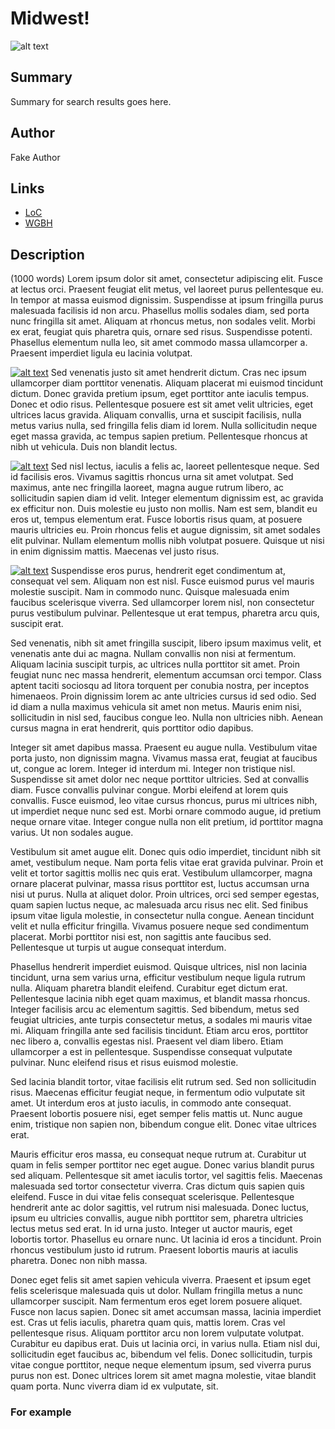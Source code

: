 # Midwest!

![alt text](http://mlamedia01.wgbh.org/aapb/thumbnail/cpb-aacip_37-010p2nvv.jpg)

## Summary

Summary for search results goes here.

## Author

Fake Author

## Links

- [LoC](http://loc.gov)
- [WGBH](http://wgbh.org)

## Description

(1000 words) Lorem ipsum dolor sit amet, consectetur adipiscing elit. Fusce at 
lectus orci. Praesent feugiat elit metus, vel laoreet purus pellentesque eu. In 
tempor at massa euismod dignissim. Suspendisse at ipsum fringilla purus 
malesuada facilisis id non arcu. Phasellus mollis sodales diam, sed porta nunc 
fringilla sit amet. Aliquam at rhoncus metus, non sodales velit. Morbi ex erat, 
feugiat quis pharetra quis, ornare sed risus. Suspendisse potenti. Phasellus 
elementum nulla leo, sit amet commodo massa ullamcorper a. Praesent imperdiet 
ligula eu lacinia volutpat.

[![alt text](/thumbnails/cpb-aacip_37-31cjt2qs)](/catalog/cpb-aacip_37-31cjt2qs "item 1 summary") Sed venenatis justo sit amet hendrerit dictum. Cras nec ipsum ullamcorper diam 
porttitor venenatis. Aliquam placerat mi euismod tincidunt dictum. Donec 
gravida pretium ipsum, eget porttitor ante iaculis tempus. Donec et odio risus. 
Pellentesque posuere est sit amet velit ultricies, eget ultrices lacus gravida. 
Aliquam convallis, urna et suscipit facilisis, nulla metus varius nulla, sed 
fringilla felis diam id lorem. Nulla sollicitudin neque eget massa gravida, ac 
tempus sapien pretium. Pellentesque rhoncus at nibh ut vehicula. Duis non 
blandit lectus.

[![alt text](/thumbnails/cpb-aacip_37-31cjt2qs)](/catalog/cpb-aacip_37-31cjt2qs "item 1 summary")
Sed nisl lectus, iaculis a felis ac, laoreet pellentesque neque. Sed id 
facilisis eros. Vivamus sagittis rhoncus urna sit amet volutpat. Sed maximus, 
ante nec fringilla laoreet, magna augue rutrum libero, ac sollicitudin sapien 
diam id velit. Integer elementum dignissim est, ac gravida ex efficitur non. 
Duis molestie eu justo non mollis. Nam est sem, blandit eu eros ut, tempus 
elementum erat. Fusce lobortis risus quam, at posuere mauris ultricies eu. 
Proin rhoncus felis et augue dignissim, sit amet sodales elit pulvinar. Nullam 
elementum mollis nibh volutpat posuere. Quisque ut nisi in enim dignissim 
mattis. Maecenas vel justo risus.

[![alt text](/thumbnails/cpb-aacip_37-31cjt2qs)](/catalog/cpb-aacip_37-31cjt2qs "item 1 summary")
Suspendisse eros purus, hendrerit eget condimentum at, consequat vel sem. 
Aliquam non est nisl. Fusce euismod purus vel mauris molestie suscipit. Nam in 
commodo nunc. Quisque malesuada enim faucibus scelerisque viverra. Sed 
ullamcorper lorem nisl, non consectetur purus vestibulum pulvinar. Pellentesque 
ut erat tempus, pharetra arcu quis, suscipit erat.

Sed venenatis, nibh sit amet fringilla suscipit, libero ipsum maximus velit, et 
venenatis ante dui ac magna. Nullam convallis non nisi at fermentum. Aliquam 
lacinia suscipit turpis, ac ultrices nulla porttitor sit amet. Proin feugiat 
nunc nec massa hendrerit, elementum accumsan orci tempor. Class aptent taciti 
sociosqu ad litora torquent per conubia nostra, per inceptos himenaeos. Proin 
dignissim lorem ac ante ultricies cursus id sed odio. Sed id diam a nulla 
maximus vehicula sit amet non metus. Mauris enim nisi, sollicitudin in nisl 
sed, faucibus congue leo. Nulla non ultricies nibh. Aenean cursus magna in erat 
hendrerit, quis porttitor odio dapibus.

Integer sit amet dapibus massa. Praesent eu augue nulla. Vestibulum vitae porta 
justo, non dignissim magna. Vivamus massa erat, feugiat at faucibus ut, congue 
ac lorem. Integer id interdum mi. Integer non tristique nisl. Suspendisse sit 
amet dolor nec neque porttitor ultricies. Sed at convallis diam. Fusce 
convallis pulvinar congue. Morbi eleifend at lorem quis convallis. Fusce 
euismod, leo vitae cursus rhoncus, purus mi ultrices nibh, ut imperdiet neque 
nunc sed est. Morbi ornare commodo augue, id pretium neque ornare vitae. 
Integer congue nulla non elit pretium, id porttitor magna varius. Ut non 
sodales augue.

Vestibulum sit amet augue elit. Donec quis odio imperdiet, tincidunt nibh sit 
amet, vestibulum neque. Nam porta felis vitae erat gravida pulvinar. Proin et 
velit et tortor sagittis mollis nec quis erat. Vestibulum ullamcorper, magna 
ornare placerat pulvinar, massa risus porttitor est, luctus accumsan urna nisi 
ut purus. Nulla at aliquet dolor. Proin ultrices, orci sed semper egestas, quam 
sapien luctus neque, ac malesuada arcu risus nec elit. Sed finibus ipsum vitae 
ligula molestie, in consectetur nulla congue. Aenean tincidunt velit et nulla 
efficitur fringilla. Vivamus posuere neque sed condimentum placerat. Morbi 
porttitor nisi est, non sagittis ante faucibus sed. Pellentesque ut turpis ut 
augue consequat interdum.

Phasellus hendrerit imperdiet euismod. Quisque ultrices, nisl non lacinia 
tincidunt, urna sem varius urna, efficitur vestibulum neque ligula rutrum 
nulla. Aliquam pharetra blandit eleifend. Curabitur eget dictum erat. 
Pellentesque lacinia nibh eget quam maximus, et blandit massa rhoncus. Integer 
facilisis arcu ac elementum sagittis. Sed bibendum, metus sed feugiat 
ultricies, ante turpis consectetur metus, a sodales mi mauris vitae mi. Aliquam 
fringilla ante sed facilisis tincidunt. Etiam arcu eros, porttitor nec libero 
a, convallis egestas nisl. Praesent vel diam libero. Etiam ullamcorper a est in 
pellentesque. Suspendisse consequat vulputate pulvinar. Nunc eleifend risus et 
risus euismod molestie.

Sed lacinia blandit tortor, vitae facilisis elit rutrum sed. Sed non 
sollicitudin risus. Maecenas efficitur feugiat neque, in fermentum odio 
vulputate sit amet. Ut interdum eros at justo iaculis, in commodo ante 
consequat. Praesent lobortis posuere nisi, eget semper felis mattis ut. Nunc 
augue enim, tristique non sapien non, bibendum congue elit. Donec vitae 
ultrices erat.

Mauris efficitur eros massa, eu consequat neque rutrum at. Curabitur ut quam in 
felis semper porttitor nec eget augue. Donec varius blandit purus sed aliquam. 
Pellentesque sit amet iaculis tortor, vel sagittis felis. Maecenas malesuada 
sed tortor consectetur viverra. Cras dictum quis sapien quis eleifend. Fusce in 
dui vitae felis consequat scelerisque. Pellentesque hendrerit ante ac dolor 
sagittis, vel rutrum nisi malesuada. Donec luctus, ipsum eu ultricies 
convallis, augue nibh porttitor sem, pharetra ultricies lectus metus sed erat. 
In id urna justo. Integer ut auctor mauris, eget lobortis tortor. Phasellus eu 
ornare nunc. Ut lacinia id eros a tincidunt. Proin rhoncus vestibulum justo id 
rutrum. Praesent lobortis mauris at iaculis pharetra. Donec non nibh massa.

Donec eget felis sit amet sapien vehicula viverra. Praesent et ipsum eget felis 
scelerisque malesuada quis ut dolor. Nullam fringilla metus a nunc ullamcorper 
suscipit. Nam fermentum eros eget lorem posuere aliquet. Fusce non lacus 
sapien. Donec sit amet accumsan massa, lacinia imperdiet est. Cras ut felis 
iaculis, pharetra quam quis, mattis lorem. Cras vel pellentesque risus. Aliquam 
porttitor arcu non lorem vulputate volutpat. Curabitur eu dapibus erat. Duis ut 
lacinia orci, in varius nulla. Etiam nisl dui, sollicitudin eget faucibus ac, 
bibendum vel felis. Donec sollicitudin, turpis vitae congue porttitor, neque 
neque elementum ipsum, sed viverra purus purus non est. Donec ultrices lorem 
sit amet magna molestie, vitae blandit quam porta. Nunc viverra diam id ex 
vulputate, sit. 

### For example
